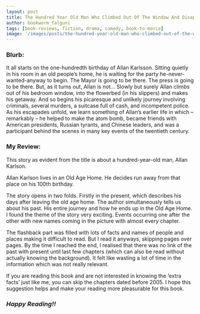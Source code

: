 ```yaml
---
layout: post
title: The Hundred Year Old Man Who Climbed Out Of The Window And Disappeared by Jonas Jonasson
author: bookworm_falguni
tags: [book-reviews, fiction, drama, comedy, book-to-movie]
image: '/images/posts/the-hundred-year-old-man-who-climbed-out-of-the-window-and-disappeared-by-jonas-jonasson.jpg'
---
```

### **Blurb:**

It all starts on the one-hundredth birthday of Allan Karlsson. Sitting quietly in his room in an old people’s home, he is waiting for the party he-never-wanted-anyway to begin. The Mayor is going to be there. The press is going to be there. But, as it turns out, Allan is not… Slowly but surely Allan climbs out of his bedroom window, into the flowerbed (in his slippers) and makes his getaway. And so begins his picaresque and unlikely journey involving criminals, several murders, a suitcase full of cash, and incompetent police. As his escapades unfold, we learn something of Allan’s earlier life in which – remarkably – he helped to make the atom bomb, became friends with American presidents, Russian tyrants, and Chinese leaders, and was a participant behind the scenes in many key events of the twentieth century.

### **My Review:**

This story as evident from the title is about a hundred-year-old man, Allan Karlson.

Allan Karlson lives in an Old Age Home. He decides run away from that place on his 100th birthday.

The story opens in two folds. Firstly in the present, which describes his days after leaving the old age home. The author simultaneously tells us about his past. His entire journey and how he ends up in the Old Age Home.
I found the theme of the story very exciting. Events occurring one after the other with new names coming in the picture with almost every chapter.

The flashback part was filled with lots of facts and names of people and places making it difficult to read. But I read it anyways, skipping pages over pages. By the time I reached the end, I realised that there was no link of the past with present until last few chapters (which can also be read without actually knowing the background). It felt like wasting a lot of time in the information which was not really relevant.

If you are reading this book and are not interested in knowing the ‘extra facts’ just like me, you can skip the chapters dated before 2005. I hope this suggestion helps and make your reading more pleasurable for this book. 

### ***Happy Reading!!***
